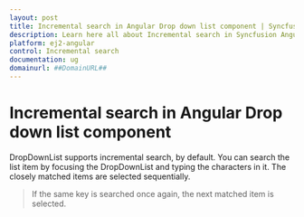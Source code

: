 ```yaml
---
layout: post
title: Incremental search in Angular Drop down list component | Syncfusion
description: Learn here all about Incremental search in Syncfusion Angular Drop down list component of Syncfusion Essential JS 2 and more.
platform: ej2-angular
control: Incremental search 
documentation: ug
domainurl: ##DomainURL##
---
```


# Incremental search in Angular Drop down list component

DropDownList supports incremental search, by default. You can search the list item by focusing
the DropDownList and typing the characters in it. The closely matched items are selected
sequentially.

> If the same key is searched once again, the next matched item is selected.